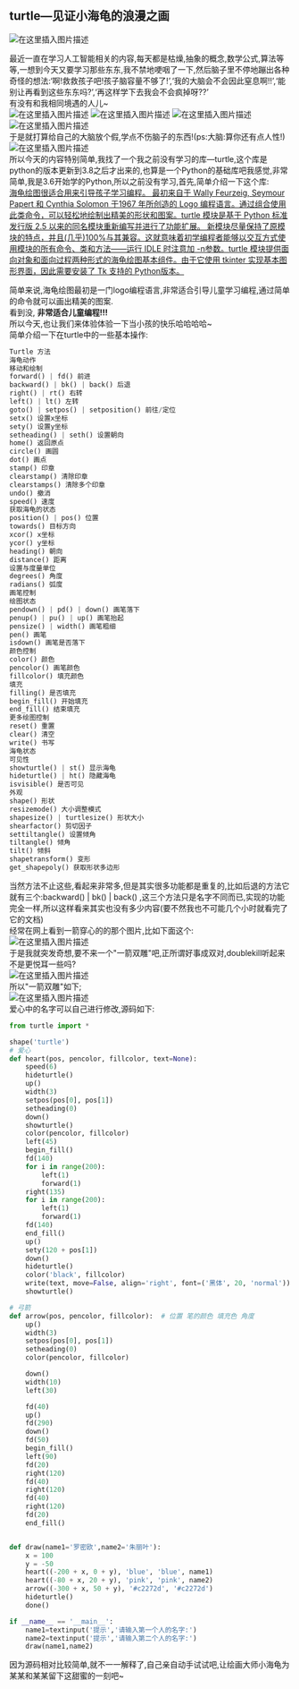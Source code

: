 
<BlogInfo id="698" title="turtle---见证小海龟的浪漫之画" author="白日梦想猿" pv=0 read_times=0 pre_cost_time="187" category="turtle学习" tag_list="['turtle']" create_time="2021.07.19 09:57:03.468705" update_time="2021.07.19 10:00:40" />

## turtle—见证小海龟的浪漫之画

![在这里插入图片描述](https://img-blog.csdnimg.cn/20210719090628717.jpg)

最近一直在学习人工智能相关的内容,每天都是枯燥,抽象的概念,数学公式,算法等等,一想到今天又要学习那些东东,我不禁地哽咽了一下,然后脑子里不停地蹦出各种奇怪的想法:‘啊!救救孩子吧!孩子脑容量不够了!’,‘我的大脑会不会因此窒息啊!!’,‘能别让再看到这些东东吗?’,‘再这样学下去我会不会疯掉呀??’  
有没有和我相同境遇的人儿~  
![在这里插入图片描述](https://img-blog.csdnimg.cn/20210719091954593.gif)
![在这里插入图片描述](https://img-blog.csdnimg.cn/20210719091954593.gif)
![在这里插入图片描述](https://img-blog.csdnimg.cn/20210719091954593.gif)
![在这里插入图片描述](https://img-blog.csdnimg.cn/20210719091954593.gif)  
于是就打算给自己的大脑放个假,学点不伤脑子的东西!(ps:大脑:算你还有点人性!)  
![在这里插入图片描述](https://img-blog.csdnimg.cn/20210719092449567.gif)  
所以今天的内容特别简单,我找了一个我之前没有学习的库—turtle,这个库是python的版本更新到3.8之后才出来的,也算是一个Python的基础库吧我感觉,非常简单,我是3.6开始学的Python,所以之前没有学习,首先,简单介绍一下这个库:  
[海龟绘图很适合用来引导孩子学习编程。 最初来自于 Wally Feurzeig, Seymour Papert 和 Cynthia Solomon 于1967 年所创造的 Logo 编程语言。通过组合使用此类命令，可以轻松地绘制出精美的形状和图案。turtle 模块是基于 Python 标准发行版 2.5 以来的同名模块重新编写并进行了功能扩展。  新模块尽量保持了原模块的特点，并且(几乎)100%与其兼容。这就意味着初学编程者能够以交互方式使用模块的所有命令、类和方法——运行 IDLE 时注意加 -n参数。turtle 模块提供面向对象和面向过程两种形式的海龟绘图基本组件。由于它使用 tkinter 实现基本图形界面，因此需要安装了 Tk 支持的 Python版本。](https://docs.python.org/zh-cn/3/library/turtle.html)

简单来说,海龟绘图最初是一门logo编程语言,非常适合引导儿童学习编程,通过简单的命令就可以画出精美的图案.  
看到没, **非常适合儿童编程!!!**  
所以今天,也让我们来体验体验一下当小孩的快乐哈哈哈哈~  
简单介绍一下在turtle中的一些基本操作:  

```python
Turtle 方法  
海龟动作  
移动和绘制  
forward() | fd() 前进  
backward() | bk() | back() 后退  
right() | rt() 右转  
left() | lt() 左转  
goto() | setpos() | setposition() 前往/定位  
setx() 设置x坐标  
sety() 设置y坐标  
setheading() | seth() 设置朝向  
home() 返回原点  
circle() 画圆  
dot() 画点  
stamp() 印章  
clearstamp() 清除印章  
clearstamps() 清除多个印章  
undo() 撤消  
speed() 速度  
获取海龟的状态  
position() | pos() 位置  
towards() 目标方向  
xcor() x坐标  
ycor() y坐标  
heading() 朝向  
distance() 距离  
设置与度量单位  
degrees() 角度  
radians() 弧度  
画笔控制  
绘图状态  
pendown() | pd() | down() 画笔落下  
penup() | pu() | up() 画笔抬起  
pensize() | width() 画笔粗细  
pen() 画笔  
isdown() 画笔是否落下  
颜色控制  
color() 颜色  
pencolor() 画笔颜色  
fillcolor() 填充颜色  
填充  
filling() 是否填充  
begin_fill() 开始填充  
end_fill() 结束填充  
更多绘图控制  
reset() 重置  
clear() 清空  
write() 书写  
海龟状态  
可见性  
showturtle() | st() 显示海龟  
hideturtle() | ht() 隐藏海龟  
isvisible() 是否可见  
外观  
shape() 形状  
resizemode() 大小调整模式  
shapesize() | turtlesize() 形状大小  
shearfactor() 剪切因子  
settiltangle() 设置倾角  
tiltangle() 倾角  
tilt() 倾斜  
shapetransform() 变形  
get_shapepoly() 获取形状多边形  
```

当然方法不止这些,看起来非常多,但是其实很多功能都是重复的,比如后退的方法它就有三个:backward() | bk() | back()
,这三个方法只是名字不同而已,实现的功能完全一样,所以这样看来其实也没有多少内容(要不然我也不可能几个小时就看完了它的文档)  
经常在网上看到一箭穿心的的那个图片,比如下面这个:  
![在这里插入图片描述](https://img-blog.csdnimg.cn/20210719094406265.png?x-oss-process=image/watermark,type_ZmFuZ3poZW5naGVpdGk,shadow_10,text_aHR0cHM6Ly9ibG9nLmNzZG4ubmV0L21heF9MTEw=,size_16,color_FFFFFF,t_70)  
于是我就突发奇想,要不来一个"一箭双雕"吧,正所谓好事成双对,doublekill听起来不是更悦耳一些吗?  
![在这里插入图片描述](https://img-blog.csdnimg.cn/2021071909490284.png)  
所以"一箭双雕"如下;  
![在这里插入图片描述](https://img-blog.csdnimg.cn/20210719095025152.png?x-oss-process=image/watermark,type_ZmFuZ3poZW5naGVpdGk,shadow_10,text_aHR0cHM6Ly9ibG9nLmNzZG4ubmV0L21heF9MTEw=,size_16,color_FFFFFF,t_70)  
爱心中的名字可以自己进行修改,源码如下:
```python
from turtle import *

shape('turtle')
# 爱心
def heart(pos, pencolor, fillcolor, text=None):
    speed(6)
    hideturtle()
    up()
    width(3)
    setpos(pos[0], pos[1])
    setheading(0)
    down()
    showturtle()
    color(pencolor, fillcolor)
    left(45)
    begin_fill()
    fd(140)
    for i in range(200):
        left(1)
        forward(1)
    right(135)
    for i in range(200):
        left(1)
        forward(1)
    fd(140)
    end_fill()
    up()
    sety(120 + pos[1])
    down()
    hideturtle()
    color('black', fillcolor)
    write(text, move=False, align='right', font=('黑体', 20, 'normal'))
    showturtle()

# 弓箭
def arrow(pos, pencolor, fillcolor):  # 位置 笔的颜色 填充色 角度
    up()
    width(3)
    setpos(pos[0], pos[1])
    setheading(0)
    color(pencolor, fillcolor)

    down()
    width(10)
    left(30)

    fd(40)
    up()
    fd(290)
    down()
    fd(50)
    begin_fill()
    left(90)
    fd(20)
    right(120)
    fd(40)
    right(120)
    fd(40)
    right(120)
    fd(20)
    end_fill()


def draw(name1='罗密欧',name2='朱丽叶'):
    x = 100
    y = -50
    heart((-200 + x, 0 + y), 'blue', 'blue', name1)
    heart((-80 + x, 20 + y), 'pink', 'pink', name2)
    arrow((-300 + x, 50 + y), '#c2272d', '#c2272d')
    hideturtle()
    done()

if __name__ == '__main__':
    name1=textinput('提示','请输入第一个人的名字:')
    name2=textinput('提示','请输入第二个人的名字:')
    draw(name1,name2)
```
因为源码相对比较简单,就不一一解释了,自己亲自动手试试吧,让绘画大师小海龟为某某和某某留下这甜蜜的一刻吧~

    


